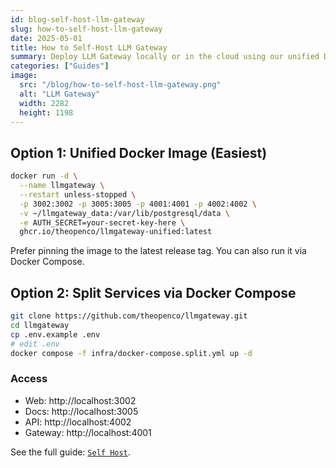```yaml
---
id: blog-self-host-llm-gateway
slug: how-to-self-host-llm-gateway
date: 2025-05-01
title: How to Self-Host LLM Gateway
summary: Deploy LLM Gateway locally or in the cloud using our unified Docker image or split services.
categories: ["Guides"]
image:
  src: "/blog/how-to-self-host-llm-gateway.png"
  alt: "LLM Gateway"
  width: 2282
  height: 1198
---
```


## Option 1: Unified Docker Image (Easiest)

```bash
docker run -d \
  --name llmgateway \
  --restart unless-stopped \
  -p 3002:3002 -p 3005:3005 -p 4001:4001 -p 4002:4002 \
  -v ~/llmgateway_data:/var/lib/postgresql/data \
  -e AUTH_SECRET=your-secret-key-here \
  ghcr.io/theopenco/llmgateway-unified:latest
```

Prefer pinning the image to the latest release tag. You can also run it via Docker Compose.

## Option 2: Split Services via Docker Compose

```bash
git clone https://github.com/theopenco/llmgateway.git
cd llmgateway
cp .env.example .env
# edit .env
docker compose -f infra/docker-compose.split.yml up -d
```

### Access

- Web: http://localhost:3002
- Docs: http://localhost:3005
- API: http://localhost:4002
- Gateway: http://localhost:4001

See the full guide: [`Self Host`](https://raw.githubusercontent.com/theopenco/llmgateway/refs/heads/main/apps/docs/content/self-host.mdx).
